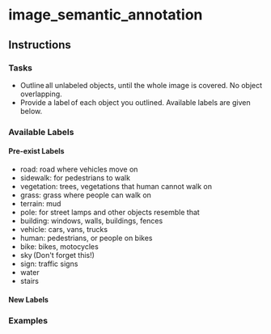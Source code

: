 # image_semantic_annotation

## Instructions

### Tasks
* Outline all unlabeled objects, until the whole image is covered. No object overlapping.
* Provide a label of each object you outlined. Available labels are given below.

### Available Labels
#### Pre-exist Labels
* road: road where vehicles move on
* sidewalk: for pedestrians to walk
* vegetation: trees, vegetations that human cannot walk on
* grass: grass where people can walk on
* terrain: mud
* pole: for street lamps and other objects resemble that
* building: windows, walls, buildings, fences
* vehicle: cars, vans, trucks
* human: pedestrians, or people on bikes
* bike: bikes, motocycles
* sky (Don't forget this!)
* sign: traffic signs
* water
* stairs  
#### New Labels

### Examples
